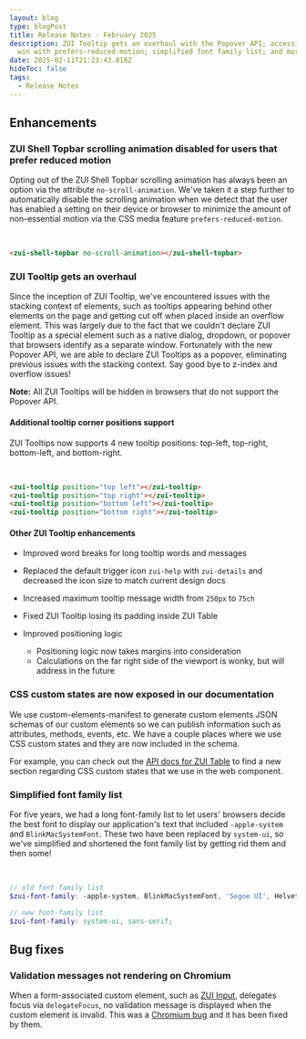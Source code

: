 ```yaml
---
layout: blog
type: blogPost
title: Release Notes - February 2025
description: ZUI Tooltip gets an overhaul with the Popover API; accessibility
  win with prefers-reduced-motion; simplified font family list; and more!
date: 2025-02-11T21:23:43.818Z
hideToc: false
tags:
  - Release Notes
---
```

## Enhancements

### ZUI Shell Topbar scrolling animation disabled for users that prefer reduced motion

Opting out of the ZUI Shell Topbar scrolling animation has always been an option via the attribute `no-scroll-animation`. We've taken it a step further to automatically disable the scrolling animation when we detect that the user has enabled a setting on their device or browser to minimize the amount of non-essential motion via the CSS media feature `prefers-reduced-motion`.

<br>

```html
<zui-shell-topbar no-scroll-animation></zui-shell-topbar>
```

<docs-spacer size="small"></docs-spacer>

### ZUI Tooltip gets an overhaul

Since the inception of ZUI Tooltip, we've encountered issues with the stacking context of elements, such as tooltips appearing behind other elements on the page and getting cut off when placed inside an overflow element. This was largely due to the fact that we couldn't declare ZUI Tooltip as a special element such as a native dialog, dropdown, or popover that browsers identify as a separate window. Fortunately with the new Popover API, we are able to declare ZUI Tooltips as a popover, eliminating previous issues with the stacking context. Say good bye to z-index and overflow issues!

<docs-note><strong>Note:</strong> All ZUI Tooltips will be hidden in browsers that do not support the Popover API.</docs-note>

#### Additional tooltip corner positions support

ZUI Tooltips now supports 4 new tooltip positions: top-left, top-right, bottom-left, and bottom-right.

<br>

```html
<zui-tooltip position="top left"></zui-tooltip>
<zui-tooltip position="top right"></zui-tooltip>
<zui-tooltip position="bottom left"></zui-tooltip>
<zui-tooltip position="bottom right"></zui-tooltip>
```

<docs-spacer size="small"></docs-spacer>

#### Other ZUI Tooltip enhancements

* Improved word breaks for long tooltip words and messages
* Replaced the default trigger icon `zui-help` with `zui-details` and decreased the icon size to match current design docs
* Increased maximum tooltip message width from `250px` to `75ch`
* Fixed ZUI Tooltip losing its padding inside ZUI Table
* Improved positioning logic

  * Positioning logic now takes margins into consideration
  * Calculations on the far right side of the viewport is wonky, but will address in the future

<docs-spacer size="small"></docs-spacer>

### CSS custom states are now exposed in our documentation

We use custom-elements-manifest to generate custom elements JSON schemas of our custom elements so we can publish information such as attributes, methods, events, etc. We have a couple places where we use CSS custom states and they are now included in the schema.

For example, you can check out the [API docs for ZUI Table](/design-system/components/tables/) to find a new section regarding CSS custom states that we use in the web component.

<docs-spacer size="small"></docs-spacer>

### Simplified font family list

For five years, we had a long font-family list to let users' browsers decide the best font to display our application's text that included `-apple-system` and `BlinkMacSystemFont`. These two have been replaced by `system-ui`, so we've simplified and shortened the font family list by getting rid them and then some!

<br>

```scss
// old font-family list
$zui-font-family: -apple-system, BlinkMacSystemFont, 'Segoe UI', Helvetica, Arial, sans-serif, 'Apple Color Emoji', 'Segoe UI Emoji', 'Segoe UI Symbol';

// new font-family list
$zui-font-family: system-ui, sans-serif;
```

<docs-spacer></docs-spacer>

## Bug fixes

### Validation messages not rendering on Chromium

When a form-associated custom element, such as [ZUI Input](/design-system/components/text-inputs/), delegates focus via `delegateFocus`, no validation message is displayed when the custom element is invalid. This was a [Chromium bug](https://issues.chromium.org/issues/389587444) and it has been fixed by them.